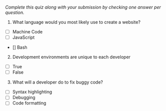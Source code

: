 *Complete this quiz along with your submission by checking one answer per question.*

1. What language would you most likely use to create a website?

- [ ] Machine Code
- [ ] JavaScript
- [] Bash

2. Development environments are unique to each developer

- [ ] True
- [ ] False

3. What will a developer do to fix buggy code?

- [ ] Syntax highlighting
- [ ] Debugging
- [ ] Code formatting
